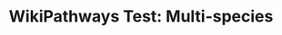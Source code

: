 ---
authors:
- AlexanderPico
- Mkutmon
- MaintBot
description: Pathway created to support a discussion on how to represent multispecies
  pathways in WikiPathways.
last-edited: 2016-12-04
organisms:
- Plasmodium falciparum
redirect_from:
- /index.php/Pathway:WP2919
- /instance/WP2919
schema-jsonld:
- '@context': https://schema.org/
  '@id': https://wikipathways.github.io/pathways/WP2919.html
  '@type': Dataset
  creator:
    '@type': Organization
    name: WikiPathways
  description: Pathway created to support a discussion on how to represent multispecies
    pathways in WikiPathways.
  keywords:
  - Pf123
  - TP53_HUMAN
  - CDC23_HUMAN
  license: CC0
  name: 'WikiPathways Test: Multi-species'
seo: CreativeWork
title: 'WikiPathways Test: Multi-species'
wpid: WP2919
---
